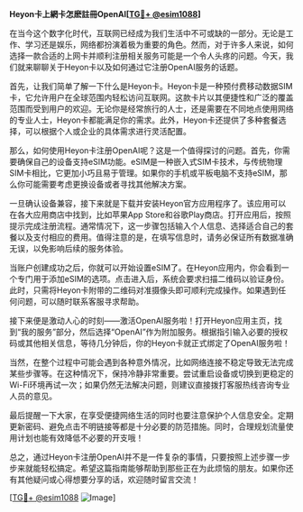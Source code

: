 **Heyon卡上網卡怎麽註冊OpenAI[[TG💪+ @esim1088](https://t.me/s/esim1088)]**

在当今这个数字化时代，互联网已经成为我们生活中不可或缺的一部分。无论是工作、学习还是娱乐，网络都扮演着极为重要的角色。然而，对于许多人来说，如何选择一款合适的上网卡并顺利注册相关服务可能是一个令人头疼的问题。今天，我们就来聊聊关于Heyon卡以及如何通过它注册OpenAI服务的话题。

首先，让我们简单了解一下什么是Heyon卡。Heyon卡是一种预付费移动数据SIM卡，它允许用户在全球范围内轻松访问互联网。这款卡片以其便捷性和广泛的覆盖范围而受到用户的欢迎。无论你是经常旅行的人士，还是需要在不同地点使用网络的专业人士，Heyon卡都能满足你的需求。此外，Heyon卡还提供了多种套餐选择，可以根据个人或企业的具体需求进行灵活配置。

那么，如何使用Heyon卡注册OpenAI呢？这是一个值得探讨的问题。首先，你需要确保自己的设备支持eSIM功能。eSIM是一种嵌入式SIM卡技术，与传统物理SIM卡相比，它更加小巧且易于管理。如果你的手机或平板电脑不支持eSIM，那么你可能需要考虑更换设备或者寻找其他解决方案。

一旦确认设备兼容，接下来就是下载并安装Heyon官方应用程序了。该应用可以在各大应用商店中找到，比如苹果App Store和谷歌Play商店。打开应用后，按照提示完成注册流程。通常情况下，这一步骤包括输入个人信息、选择适合自己的套餐以及支付相应的费用。值得注意的是，在填写信息时，请务必保证所有数据准确无误，以免影响后续的服务体验。

当账户创建成功之后，你就可以开始设置eSIM了。在Heyon应用内，你会看到一个专门用于添加eSIM的选项。点击进入后，系统会要求扫描二维码以验证身份。此时，只需将Heyon卡附带的二维码对准摄像头即可顺利完成操作。如果遇到任何问题，可以随时联系客服寻求帮助。

接下来便是激动人心的时刻——激活OpenAI服务啦！打开Heyon应用主页，找到“我的服务”部分，然后选择“OpenAI”作为附加服务。根据指引输入必要的授权码或其他相关信息，等待几分钟后，你的Heyon卡就正式绑定了OpenAI服务啦！

当然，在整个过程中可能会遇到各种意外情况，比如网络连接不稳定导致无法完成某些步骤等。在这种情况下，保持冷静非常重要。尝试重启设备或切换到更稳定的Wi-Fi环境再试一次；如果仍然无法解决问题，则建议直接拨打客服热线咨询专业人员的意见。

最后提醒一下大家，在享受便捷网络生活的同时也要注意保护个人信息安全。定期更新密码、避免点击不明链接等都是十分必要的防范措施。同时，合理规划流量使用计划也能有效降低不必要的开支哦！

总之，通过Heyon卡注册OpenAI并不是一件复杂的事情，只要按照上述步骤一步步来就能轻松搞定。希望这篇指南能够帮助到那些正在为此烦恼的朋友。如果你还有其他疑问或心得想要分享的话，欢迎随时留言交流！

[[TG💪+ @esim1088](https://t.me/s/esim1088) ![Image](https://i.postimg.cc/4NQfJmqS/Snipaste-2025-05-13-00-14-12.png)]